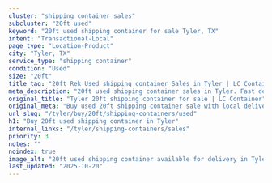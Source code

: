 ```yaml
---
cluster: "shipping container sales"
subcluster: "20ft used"
keyword: "20ft used shipping container for sale Tyler, TX"
intent: "Transactional-Local"
page_type: "Location-Product"
city: "Tyler, TX"
service_type: "shipping container"
condition: "Used"
size: "20ft"
title_tag: "20ft Rek Used shipping container Sales in Tyler | LC Container"
meta_description: "20ft used shipping container sales in Tyler. Fast delivery, competitive pricing. Serving shipping containers area. Quote ID: D1B. Call (214) 524-4168 for your free quote today."
original_title: "Tyler 20ft shipping container for sale | LC Container"
original_meta: "Buy used 20ft shipping container sale with local delivery in Tyler, TX. LC Container — local Since 2003. Request a fast quote today."
url_slug: "/tyler/buy/20ft/shipping-containers/used"
h1: "Buy 20ft used shipping container in Tyler"
internal_links: "/tyler/shipping-containers/sales"
priority: 3
notes: ""
noindex: true
image_alt: "20ft used shipping container available for delivery in Tyler"
last_updated: "2025-10-20"
---
```


<!-- TODO: Add unique city/inventory copy, images, and internal links here. -->
